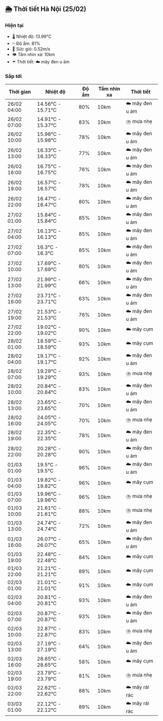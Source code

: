 ## 🌦️ Thời tiết Hà Nội (25/02)

### Hiện tại

- 🌡️ Nhiệt độ: 13.99℃
- 💦 Độ ẩm: 81%
- 💨 Sức gió: 0.52m/s
- 👁️ Tầm nhìn xa: 10km
- ☂️ Thời tiết: ☁️ mây đen u ám

### Sắp tới

| Thời gian | Nhiệt độ | Độ ẩm | Tầm nhìn xa | Thời tiết |
| --- | --- | --- | --- | --- |
| 26/02 04:00 | 14.56℃ - 15.71℃ | 80% | 10km | ☁️ mây đen u ám |
| 26/02 07:00 | 14.91℃ - 15.37℃ | 83% | 10km | ⛈️ mưa nhẹ |
| 26/02 10:00 | 15.98℃ - 15.98℃ | 78% | 10km | ☁️ mây đen u ám |
| 26/02 13:00 | 16.33℃ - 16.33℃ | 77% | 10km | ☁️ mây đen u ám |
| 26/02 16:00 | 16.75℃ - 16.75℃ | 76% | 10km | ☁️ mây đen u ám |
| 26/02 19:00 | 16.57℃ - 16.57℃ | 78% | 10km | ☁️ mây đen u ám |
| 26/02 22:00 | 16.47℃ - 16.47℃ | 80% | 10km | ☁️ mây đen u ám |
| 27/02 01:00 | 15.84℃ - 15.84℃ | 85% | 10km | ☁️ mây đen u ám |
| 27/02 04:00 | 16.13℃ - 16.13℃ | 85% | 10km | ☁️ mây đen u ám |
| 27/02 07:00 | 16.3℃ - 16.3℃ | 85% | 10km | ☁️ mây đen u ám |
| 27/02 10:00 | 17.69℃ - 17.69℃ | 80% | 10km | ☁️ mây đen u ám |
| 27/02 13:00 | 21.99℃ - 21.99℃ | 66% | 10km | ☁️ mây đen u ám |
| 27/02 16:00 | 23.71℃ - 23.71℃ | 63% | 10km | ☁️ mây đen u ám |
| 27/02 19:00 | 21.53℃ - 21.53℃ | 76% | 10km | ☁️ mây đen u ám |
| 27/02 22:00 | 19.02℃ - 19.02℃ | 90% | 10km | ☁️ mây cụm |
| 28/02 01:00 | 18.59℃ - 18.59℃ | 93% | 10km | ☁️ mây cụm |
| 28/02 04:00 | 19.17℃ - 19.17℃ | 92% | 10km | ☁️ mây đen u ám |
| 28/02 07:00 | 19.29℃ - 19.29℃ | 93% | 10km | ⛈️ mưa nhẹ |
| 28/02 10:00 | 20.84℃ - 20.84℃ | 83% | 10km | ☁️ mây đen u ám |
| 28/02 13:00 | 23.65℃ - 23.65℃ | 70% | 10km | ☁️ mây đen u ám |
| 28/02 16:00 | 24.05℃ - 24.05℃ | 70% | 10km | ⛈️ mưa nhẹ |
| 28/02 19:00 | 22.35℃ - 22.35℃ | 78% | 10km | ☁️ mây đen u ám |
| 28/02 22:00 | 20.28℃ - 20.28℃ | 90% | 10km | ☁️ mây đen u ám |
| 01/03 01:00 | 19.5℃ - 19.5℃ | 96% | 10km | ☁️ mây đen u ám |
| 01/03 04:00 | 19.82℃ - 19.82℃ | 96% | 10km | ☁️ mây cụm |
| 01/03 07:00 | 19.96℃ - 19.96℃ | 96% | 10km | ⛈️ mưa nhẹ |
| 01/03 10:00 | 21.61℃ - 21.61℃ | 88% | 10km | ⛈️ mưa nhẹ |
| 01/03 13:00 | 24.74℃ - 24.74℃ | 72% | 10km | ☁️ mây đen u ám |
| 01/03 16:00 | 26.07℃ - 26.07℃ | 65% | 10km | ☁️ mây đen u ám |
| 01/03 19:00 | 22.48℃ - 22.48℃ | 84% | 10km | ☁️ mây cụm |
| 01/03 22:00 | 21.21℃ - 21.21℃ | 89% | 10km | ☁️ mây cụm |
| 02/03 01:00 | 21.01℃ - 21.01℃ | 91% | 10km | ☁️ mây cụm |
| 02/03 04:00 | 20.81℃ - 20.81℃ | 93% | 10km | ☁️ mây đen u ám |
| 02/03 07:00 | 20.87℃ - 20.87℃ | 93% | 10km | ☁️ mây đen u ám |
| 02/03 10:00 | 22.87℃ - 22.87℃ | 83% | 10km | ⛈️ mưa nhẹ |
| 02/03 13:00 | 27.19℃ - 27.19℃ | 64% | 10km | ☁️ mây đen u ám |
| 02/03 16:00 | 28.65℃ - 28.65℃ | 58% | 10km | ☁️ mây cụm |
| 02/03 19:00 | 23.79℃ - 23.79℃ | 81% | 10km | ⛈️ mưa nhẹ |
| 02/03 22:00 | 22.62℃ - 22.62℃ | 88% | 10km | ☁️ mây rải rác |
| 03/03 01:00 | 22.12℃ - 22.12℃ | 89% | 10km | ☁️ mây rải rác |
